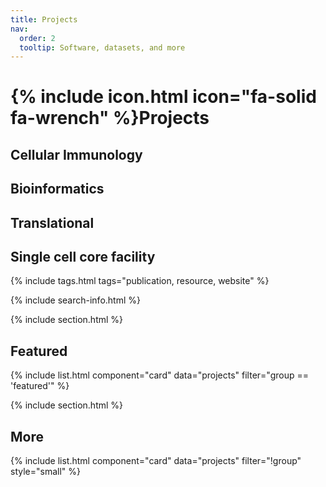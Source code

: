 ```yaml
---
title: Projects
nav:
  order: 2
  tooltip: Software, datasets, and more
---
```


# {% include icon.html icon="fa-solid fa-wrench" %}Projects

## Cellular Immunology

## Bioinformatics 

## Translational 

## Single cell core facility

{% include tags.html tags="publication, resource, website" %}

{% include search-info.html %}

{% include section.html %}

## Featured

{% include list.html component="card" data="projects" filter="group == 'featured'" %}

{% include section.html %}

## More

{% include list.html component="card" data="projects" filter="!group" style="small" %}
